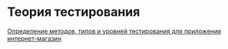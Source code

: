 # Теория тестирования  
[Определение методов, типов и уровней тестирования для приложения интернет-магазин](https://docs.google.com/spreadsheets/d/1Ozxp_uxi9X6y6bdFQqKQoP_BiYzTDksa1jy2jFosCBY/edit?usp=sharing)  
